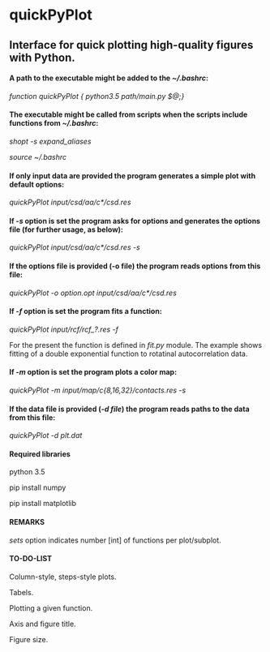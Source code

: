 # quickPyPlot
## Interface for quick plotting high-quality figures with Python.

#### A path to the executable might be added to the *~/.bashrc*:

*function quickPyPlot { python3.5 path/main.py $@;}*

#### The executable might be called from scripts when the scripts include functions from *~/.bashrc*:

*shopt -s expand_aliases*

*source ~/.bashrc*

#### If only input data are provided the program generates a simple plot with default options: 

*quickPyPlot input/csd/aa/c\*/csd.res*

#### If *-s* option is set the program asks for options and generates the options file (for further usage, as below):

*quickPyPlot input/csd/aa/c\*/csd.res  -s*

#### If the options file is provided (-o file) the program reads options from this file: 

*quickPyPlot -o option.opt input/csd/aa/c\*/csd.res* 

#### If *-f* option is set the program fits a function: 

*quickPyPlot input/rcf/rcf_?.res -f*

For the present the function is defined in *fit.py* module. The example shows fitting of a double exponential function to rotatinal autocorrelation data.

#### If *-m* option is set the program plots a color map: 

*quickPyPlot -m input/map/c\{8,16,32\}/contacts.res -s*

#### If the data file is provided (*-d file*) the program reads paths to the data from this file: 

*quickPyPlot -d plt.dat*

#### Required libraries

python 3.5

pip install numpy

pip install matplotlib

#### REMARKS

*sets* option indicates number [int] of functions per plot/subplot.

#### TO-DO-LIST

Column-style, steps-style plots. 

Tabels.

Plotting a given function.

Axis and figure title.

Figure size.
